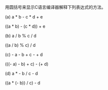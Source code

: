 用圆括号来显示C语言编译器解释下列表达式的方法。

(a) a * b - c * d + e

((a * b) - (c * d)) + e

(b) a / b % c / d

((a / b) % c) / d

(c) - a - b + c - + d

(((- a) - b) + c) - (+ d)

(d) a * - b / c - d

((a * (- b)) / c) - d
